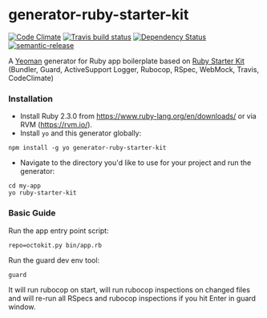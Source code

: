 # generator-ruby-starter-kit
[![Code Climate](https://codeclimate.com/github/artemv/generator-ruby-starter-kit/badges/gpa.svg)](https://codeclimate.com/github/artemv/generator-ruby-starter-kit)
[![Travis build status](http://img.shields.io/travis/artemv/generator-ruby-starter-kit.svg?style=flat)](https://travis-ci.org/artemv/generator-ruby-starter-kit)
[![Dependency Status](https://david-dm.org/artemv/generator-ruby-starter-kit.svg)](https://david-dm.org/artemv/generator-ruby-starter-kit)
[![semantic-release](https://img.shields.io/badge/%20%20%F0%9F%93%A6%F0%9F%9A%80-semantic--release-e10079.svg)](https://github.com/semantic-release/semantic-release)

A [Yeoman](http://yeoman.io/) generator for Ruby app boilerplate based on [Ruby Starter Kit](https://github.com/artemv/ruby-starter-kit) (Bundler, Guard, ActiveSupport Logger, Rubocop, RSpec, WebMock, Travis, CodeClimate)

### Installation

* Install Ruby 2.3.0 from https://www.ruby-lang.org/en/downloads/ or via RVM (https://rvm.io/).
* Install `yo` and this generator globally:
```
npm install -g yo generator-ruby-starter-kit
```
* Navigate to the directory you'd like to use for your project and run the generator:
```
cd my-app
yo ruby-starter-kit
```

### Basic Guide

Run the app entry point script:
```
repo=octokit.py bin/app.rb
```

Run the guard dev env tool:
```
guard
```
It will run rubocop on start, will run rubocop inspections on changed files and will re-run all RSpecs and rubocop
inspections if you hit Enter in guard window.

